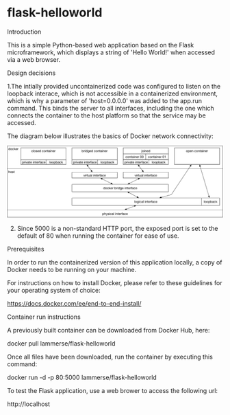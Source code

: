 # flask-helloworld
Introduction

This is a simple Python-based web application based on the Flask microframework, which displays a string of 'Hello World!' when accessed via a web browser.

Design decisions

1.The intially provided uncontainerized code was configured to listen on the loopback interace, which is not accessible in a containerized environment, which is why a parameter of 'host=0.0.0.0' was added to the app.run command. This binds the server to all interfaces, including the one which connects the container to the host platform so that the service may be accessed.

The diagram below illustrates the basics of Docker network connectivity:

![Alt text](docker-networking.png?raw=true "Docker networking")

2. Since 5000 is a non-standard HTTP port, the exposed port is set to the default of 80 when running the container for ease of use.

Prerequisites

In order to run the containerized version of this application locally, a copy of Docker needs to be running on your machine.

For instructions on how to install Docker, please refer to these guidelines for your operating system of choice:

https://docs.docker.com/ee/end-to-end-install/

Container run instructions

A previously built container can be downloaded from Docker Hub, here:

docker pull lammerse/flask-helloworld

Once all files have been downloaded, run the container by executing this command:

docker run -d -p 80:5000 lammerse/flask-helloworld

To test the Flask application, use a web brower to access the following url:

http://localhost

